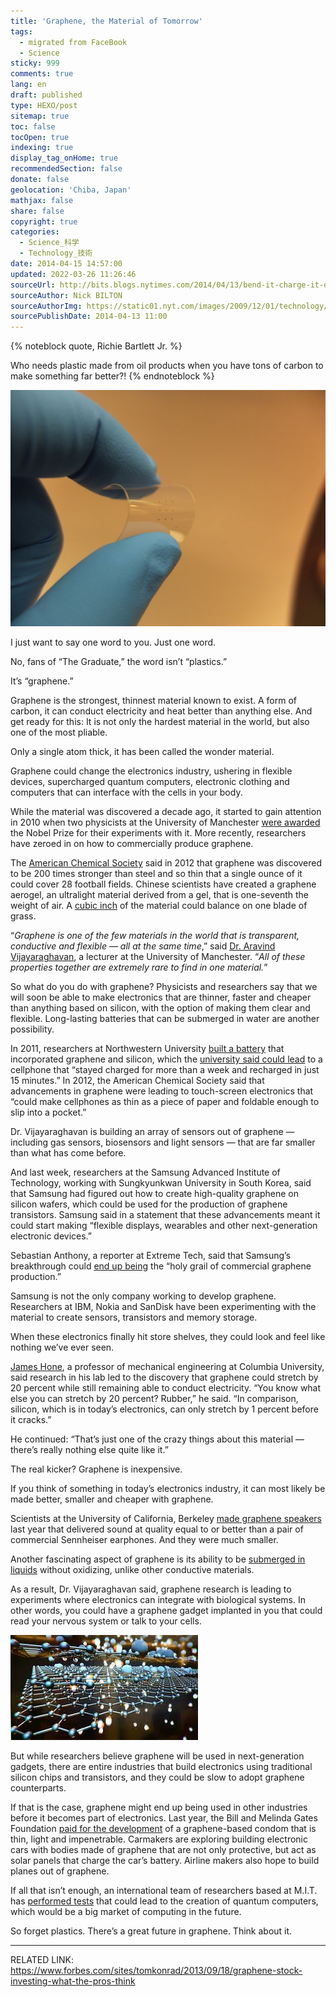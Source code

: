```yaml
---
title: 'Graphene, the Material of Tomorrow'
tags:
  - migrated from FaceBook
  - Science
sticky: 999
comments: true
lang: en
draft: published
type: HEXO/post
sitemap: true
toc: false
tocOpen: true
indexing: true
display_tag_onHome: true
recommendedSection: false
donate: false
geolocation: 'Chiba, Japan'
mathjax: false
share: false
copyright: true
categories:
  - Science_科学
  - Technology_技術
date: 2014-04-15 14:57:00
updated: 2022-03-26 11:26:46
sourceUrl: http://bits.blogs.nytimes.com/2014/04/13/bend-it-charge-it-dunk-it-graphene-the-material-of-tomorrow/
sourceAuthor: Nick BILTON
sourceAuthorImg: https://static01.nyt.com/images/2009/12/01/technology/bits-bilton/articleInline.jpg
sourcePublishDate: 2014-04-13 11:00
---
```



{% noteblock quote, Richie Bartlett Jr. %}

Who needs plastic made from oil products when you have tons of carbon to make something far better?!
{% endnoteblock %}


 ![Graphene transistors visible on a piece of flexible plastic. Graphene is not only the hardest material in the world, but also one of the most pliable. | Nicholas Petrone](./Graphene-the-Material-of-Tomorrow/14bits-disrupt-tmagArticle.jpg)

 I just want to say one word to you. Just one word.

 No, fans of “The Graduate,” the word isn’t “plastics.”

 It’s “graphene.”

 Graphene is the strongest, thinnest material known to exist. A form of carbon, it can conduct electricity and heat better than anything else. And get ready for this: It is not only the hardest material in the world, but also one of the most pliable.

 Only a single atom thick, it has been called the wonder material.

 Graphene could change the electronics industry, ushering in flexible devices, supercharged quantum computers, electronic clothing and computers that can interface with the cells in your body.

 While the material was discovered a decade ago, it started to gain attention in 2010 when two physicists at the University of Manchester [were awarded](https://www.nytimes.com/2010/10/06/science/06nobel.html) the Nobel Prize for their experiments with it. More recently, researchers have zeroed in on how to commercially produce graphene.

 The [American Chemical Society](https://phys.org/wire-news/111238967/wonder-material-graphene-could-revolutionize-cell-phones-solar-p.html) said in 2012 that graphene was discovered to be 200 times stronger than steel and so thin that a single ounce of it could cover 28 football fields. Chinese scientists have created a graphene aerogel, an ultralight material derived from a gel, that is one-seventh the weight of air. A [cubic inch](https://www.extremetech.com/extreme/153063-graphene-aerogel-is-seven-times-lighter-than-air-can-balance-on-a-blade-of-grass) of the material could balance on one blade of grass.

 “*Graphene is one of the few materials in the world that is transparent, conductive and flexible — all at the same time*,” said [Dr. Aravind Vijayaraghavan](https://www.manchester.ac.uk/research/aravind/personaldetails), a lecturer at the University of Manchester. “*All of these properties together are extremely rare to find in one material.*”

 So what do you do with graphene? Physicists and researchers say that we will soon be able to make electronics that are thinner, faster and cheaper than anything based on silicon, with the option of making them clear and flexible. Long-lasting batteries that can be submerged in water are another possibility.

 In 2011, researchers at Northwestern University [built a battery](https://www.northwestern.edu/newscenter/stories/2011/11/batteries-energy-kung.html) that incorporated graphene and silicon, which the [university said could lead](https://onlinelibrary.wiley.com/journal/10.1002/%28ISSN%291614-6840) to a cellphone that “stayed charged for more than a week and recharged in just 15 minutes.” In 2012, the American Chemical Society said that advancements in graphene were leading to touch-screen electronics that “could make cellphones as thin as a piece of paper and foldable enough to slip into a pocket.”

 Dr. Vijayaraghavan is building an array of sensors out of graphene — including gas sensors, biosensors and light sensors — that are far smaller than what has come before.

 And last week, researchers at the Samsung Advanced Institute of Technology, working with Sungkyunkwan University in South Korea, said that Samsung had figured out how to create high-quality graphene on silicon wafers, which could be used for the production of graphene transistors. Samsung said in a statement that these advancements meant it could start making “flexible displays, wearables and other next-generation electronic devices.”

 Sebastian Anthony, a reporter at Extreme Tech, said that Samsung’s breakthrough could [end up being](https://www.extremetech.com/extreme/179874-samsungs-graphene-breakthrough-could-finally-put-the-wonder-material-into-real-world-devices) the “holy grail of commercial graphene production.”

 Samsung is not the only company working to develop graphene. Researchers at IBM, Nokia and SanDisk have been experimenting with the material to create sensors, transistors and memory storage.

 When these electronics finally hit store shelves, they could look and feel like nothing we’ve ever seen.

 [James Hone](https://hone.mech.columbia.edu/), a professor of mechanical engineering at Columbia University, said research in his lab led to the discovery that graphene could stretch by 20 percent while still remaining able to conduct electricity. “You know what else you can stretch by 20 percent? Rubber,” he said. “In comparison, silicon, which is in today’s electronics, can only stretch by 1 percent before it cracks.”

 He continued: “That’s just one of the crazy things about this material — there’s really nothing else quite like it.”

 The real kicker? Graphene is inexpensive.

 If you think of something in today’s electronics industry, it can most likely be made better, smaller and cheaper with graphene.

 Scientists at the University of California, Berkeley [made graphene speakers](https://www.technologyreview.com/view/512496/first-graphene-audio-speaker-easily-outperforms-traditional-designs/) last year that delivered sound at quality equal to or better than a pair of commercial Sennheiser earphones. And they were much smaller.

 Another fascinating aspect of graphene is its ability to be [submerged in liquids](https://www.sciencedaily.com/releases/2012/01/120126100639.htm) without oxidizing, unlike other conductive materials.

 As a result, Dr. Vijayaraghavan said, graphene research is leading to experiments where electronics can integrate with biological systems. In other words, you could have a graphene gadget implanted in you that could read your nervous system or talk to your cells.

 ![A look into what has been dubbed the first wonder material of the 21st century. Publish Date January 15, 2014. | Photo by Reuters.](./Graphene-the-Material-of-Tomorrow/graphine.jpeg) 
 
 But while researchers believe graphene will be used in next-generation gadgets, there are entire industries that build electronics using traditional silicon chips and transistors, and they could be slow to adopt graphene counterparts.

 If that is the case, graphene might end up being used in other industries before it becomes part of electronics. Last year, the Bill and Melinda Gates Foundation [paid for the development](https://www.extremetech.com/extreme/171417-bill-gates-funds-creation-of-thin-light-impenetrable-graphene-condoms) of a graphene-based condom that is thin, light and impenetrable. Carmakers are exploring building electronic cars with bodies made of graphene that are not only protective, but act as solar panels that charge the car’s battery. Airline makers also hope to build planes out of graphene.

 If all that isn’t enough, an international team of researchers based at M.I.T. has [performed tests](https://cleantechnica.com/2013/12/23/mit-team-shows-how-graphene-could-work-in-quantum-computer/) that could lead to the creation of quantum computers, which would be a big market of computing in the future.

 So forget plastics. There’s a great future in graphene. Think about it.

 ---
 RELATED LINK:
 https://www.forbes.com/sites/tomkonrad/2013/09/18/graphene-stock-investing-what-the-pros-think